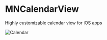 MNCalendarView
==============

Highly customizable calendar view for iOS apps

![Calendar](https://github.com/min/MNCalendarView/raw/master/Documentation/Default@2x.png)